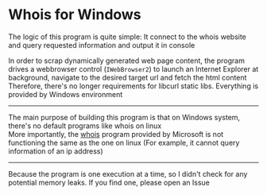 # Whois for Windows  

The logic of this program is quite simple: It connect to the whois website and query requested information and output it in console  

In order to scrap dynamically generated web page content, the program drives a webbrowser control (`IWebBrowser2`) to launch an Internet Explorer at background, navigate to the desired target url and fetch the html content  
Therefore, there's no longer requirements for libcurl static libs. Everything is provided by Windows environment  

------

The main purpose of building this program is that on Windows system, there's no default programs like whois on linux  
More importantly, the [whois](https://docs.microsoft.com/en-us/sysinternals/downloads/whois) program provided by Microsoft is not functioning the same as the one on linux (For example, it cannot query information of an ip address)  

------

Because the program is one execution at a time, so I didn't check for any potential memory leaks. If you find one, please open an Issue  